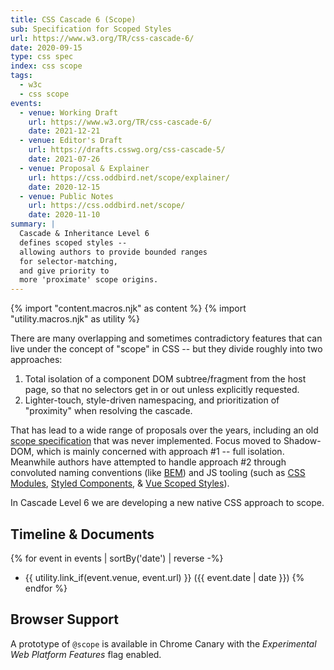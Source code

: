```yaml
---
title: CSS Cascade 6 (Scope)
sub: Specification for Scoped Styles
url: https://www.w3.org/TR/css-cascade-6/
date: 2020-09-15
type: css spec
index: css scope
tags:
  - w3c
  - css scope
events:
  - venue: Working Draft
    url: https://www.w3.org/TR/css-cascade-6/
    date: 2021-12-21
  - venue: Editor's Draft
    url: https://drafts.csswg.org/css-cascade-5/
    date: 2021-07-26
  - venue: Proposal & Explainer
    url: https://css.oddbird.net/scope/explainer/
    date: 2020-12-15
  - venue: Public Notes
    url: https://css.oddbird.net/scope/
    date: 2020-11-10
summary: |
  Cascade & Inheritance Level 6
  defines scoped styles --
  allowing authors to provide bounded ranges
  for selector-matching,
  and give priority to
  more 'proximate' scope origins.
---
```

{% import "content.macros.njk" as content %}
{% import "utility.macros.njk" as utility %}

There are many overlapping
and sometimes contradictory features
that can live under the concept of "scope" in CSS --
but they divide roughly into two approaches:

1. Total isolation of a component DOM subtree/fragment from the host page,
   so that no selectors get in or out
   unless explicitly requested.
2. Lighter-touch, style-driven namespacing,
   and prioritization of "proximity"
   when resolving the cascade.

That has lead to a wide range of proposals over the years,
including an old [scope specification][initial-spec]
that was never implemented.
Focus moved to Shadow-DOM,
which is mainly concerned with approach #1 --
full isolation.
Meanwhile authors have attempted to handle approach #2
through convoluted naming conventions (like [BEM][])
and JS tooling
(such as [CSS Modules][], [Styled Components][], & [Vue Scoped Styles][]).

In Cascade Level 6
we are developing a new native CSS approach to scope.

[initial-spec]: https://www.w3.org/TR/css-scoping-1/
[BEM]: http://getbem.com/
[CSS Modules]: https://github.com/css-modules/css-modules
[Styled Components]: https://styled-components.com/
[Vue Scoped Styles]: https://vue-loader.vuejs.org/guide/scoped-css.html

## Timeline & Documents

{% for event in events | sortBy('date') | reverse -%}
- {{ utility.link_if(event.venue, event.url) }} ({{ event.date | date }})
{% endfor %}

## Browser Support

A prototype of `@scope`
is available in Chrome Canary
with the _Experimental Web Platform Features_ flag enabled.
